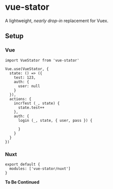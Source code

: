 # vue-stator

A lightweight, _nearly drop-in_ replacement for Vuex.

## Setup

### Vue

```
import VueStator from 'vue-stator'

Vue.use(VueStator, {
  state: () => ({
    test: 123,
    auth: {
      user: null
    }
  }),
  actions: {
    incrTest (_, state) {
      state.test++
    },
    auth: {
      login (_, state, { user, pass }) {

      }
    }
  }
})
```

### Nuxt

```
export default {
  modules: ['vue-stator/nuxt']
}
```

**To Be Continued**
